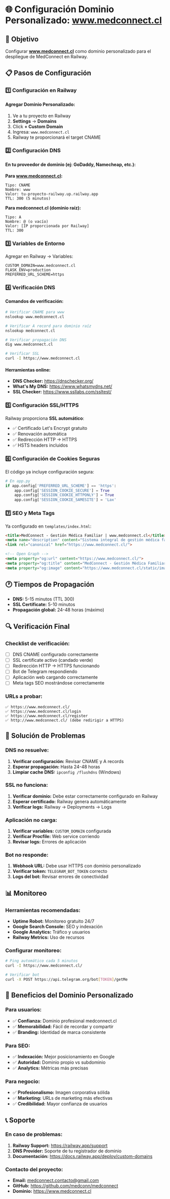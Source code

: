 # 🌐 Configuración Dominio Personalizado: www.medconnect.cl

## 🎯 Objetivo
Configurar **www.medconnect.cl** como dominio personalizado para el despliegue de MedConnect en Railway.

## 📋 Pasos de Configuración

### 1️⃣ **Configuración en Railway**

#### Agregar Dominio Personalizado:
1. Ve a tu proyecto en Railway
2. **Settings** → **Domains**
3. Click **+ Custom Domain**
4. Ingresa: `www.medconnect.cl`
5. Railway te proporcionará el target CNAME

### 2️⃣ **Configuración DNS**

#### En tu proveedor de dominio (ej: GoDaddy, Namecheap, etc.):

**Para www.medconnect.cl:**
```dns
Tipo: CNAME
Nombre: www
Valor: tu-proyecto-railway.up.railway.app
TTL: 300 (5 minutos)
```

**Para medconnect.cl (dominio raíz):**
```dns
Tipo: A
Nombre: @ (o vacío)
Valor: [IP proporcionada por Railway]
TTL: 300
```

### 3️⃣ **Variables de Entorno**

Agregar en Railway → Variables:
```env
CUSTOM_DOMAIN=www.medconnect.cl
FLASK_ENV=production
PREFERRED_URL_SCHEME=https
```

### 4️⃣ **Verificación DNS**

#### Comandos de verificación:
```bash
# Verificar CNAME para www
nslookup www.medconnect.cl

# Verificar A record para dominio raíz
nslookup medconnect.cl

# Verificar propagación DNS
dig www.medconnect.cl

# Verificar SSL
curl -I https://www.medconnect.cl
```

#### Herramientas online:
- **DNS Checker:** https://dnschecker.org/
- **What's My DNS:** https://www.whatsmydns.net/
- **SSL Checker:** https://www.ssllabs.com/ssltest/

### 5️⃣ **Configuración SSL/HTTPS**

Railway proporciona **SSL automático**:
- ✅ Certificado Let's Encrypt gratuito
- ✅ Renovación automática
- ✅ Redirección HTTP → HTTPS
- ✅ HSTS headers incluidos

### 6️⃣ **Configuración de Cookies Seguras**

El código ya incluye configuración segura:
```python
# En app.py
if app.config['PREFERRED_URL_SCHEME'] == 'https':
    app.config['SESSION_COOKIE_SECURE'] = True
    app.config['SESSION_COOKIE_HTTPONLY'] = True
    app.config['SESSION_COOKIE_SAMESITE'] = 'Lax'
```

### 7️⃣ **SEO y Meta Tags**

Ya configurado en `templates/index.html`:
```html
<title>MedConnect - Gestión Médica Familiar | www.medconnect.cl</title>
<meta name="description" content="Sistema integral de gestión médica familiar con bot de Telegram. Gestiona citas, medicamentos y salud familiar desde www.medconnect.cl">
<link rel="canonical" href="https://www.medconnect.cl/">

<!-- Open Graph -->
<meta property="og:url" content="https://www.medconnect.cl/">
<meta property="og:title" content="MedConnect - Gestión Médica Familiar">
<meta property="og:image" content="https://www.medconnect.cl/static/images/logo.png">
```

## 🕐 Tiempos de Propagación

- **DNS:** 5-15 minutos (TTL 300)
- **SSL Certificate:** 5-10 minutos
- **Propagación global:** 24-48 horas (máximo)

## 🔍 Verificación Final

### Checklist de verificación:
- [ ] DNS CNAME configurado correctamente
- [ ] SSL certificate activo (candado verde)
- [ ] Redirección HTTP → HTTPS funcionando
- [ ] Bot de Telegram respondiendo
- [ ] Aplicación web cargando correctamente
- [ ] Meta tags SEO mostrándose correctamente

### URLs a probar:
```
✅ https://www.medconnect.cl/
✅ https://www.medconnect.cl/login
✅ https://www.medconnect.cl/register
✅ http://www.medconnect.cl/ (debe redirigir a HTTPS)
```

## 🚨 Solución de Problemas

### DNS no resuelve:
1. **Verificar configuración:** Revisar CNAME y A records
2. **Esperar propagación:** Hasta 24-48 horas
3. **Limpiar cache DNS:** `ipconfig /flushdns` (Windows)

### SSL no funciona:
1. **Verificar dominio:** Debe estar correctamente configurado en Railway
2. **Esperar certificado:** Railway genera automáticamente
3. **Verificar logs:** Railway → Deployments → Logs

### Aplicación no carga:
1. **Verificar variables:** `CUSTOM_DOMAIN` configurada
2. **Verificar Procfile:** Web service corriendo
3. **Revisar logs:** Errores de aplicación

### Bot no responde:
1. **Webhook URL:** Debe usar HTTPS con dominio personalizado
2. **Verificar token:** `TELEGRAM_BOT_TOKEN` correcto
3. **Logs del bot:** Revisar errores de conectividad

## 📊 Monitoreo

### Herramientas recomendadas:
- **Uptime Robot:** Monitoreo gratuito 24/7
- **Google Search Console:** SEO y indexación
- **Google Analytics:** Tráfico y usuarios
- **Railway Metrics:** Uso de recursos

### Configurar monitoreo:
```bash
# Ping automático cada 5 minutos
curl -I https://www.medconnect.cl/

# Verificar bot
curl -X POST https://api.telegram.org/bot[TOKEN]/getMe
```

## 🎯 Beneficios del Dominio Personalizado

### Para usuarios:
- ✅ **Confianza:** Dominio profesional medconnect.cl
- ✅ **Memorabilidad:** Fácil de recordar y compartir
- ✅ **Branding:** Identidad de marca consistente

### Para SEO:
- ✅ **Indexación:** Mejor posicionamiento en Google
- ✅ **Autoridad:** Dominio propio vs subdominio
- ✅ **Analytics:** Métricas más precisas

### Para negocio:
- ✅ **Profesionalismo:** Imagen corporativa sólida
- ✅ **Marketing:** URLs de marketing más efectivas
- ✅ **Credibilidad:** Mayor confianza de usuarios

## 📞 Soporte

### En caso de problemas:
1. **Railway Support:** https://railway.app/support
2. **DNS Provider:** Soporte de tu registrador de dominio
3. **Documentación:** https://docs.railway.app/deploy/custom-domains

### Contacto del proyecto:
- **Email:** medconnect.contacto@gmail.com
- **GitHub:** https://github.com/medconn/medconnect
- **Dominio:** https://www.medconnect.cl 